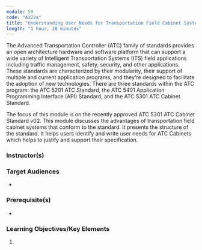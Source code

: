 ```yaml
---
module: 59
code: "A322a"
title: "Understanding User Needs for Transportation Field Cabinet Systems Using ATC 5301 v02 (New 2020)"
length: "1 hour, 20 minutes"
---
```

The Advanced Transportation Controller (ATC) family of standards provides an open architecture hardware and software platform that can support a wide variety of Intelligent Transportation Systems (ITS) field applications including traffic management, safety, security, and other applications. These standards are characterized by their modularity, their support of multiple and current application programs, and they're designed to facilitate the adoption of new technologies. There are three standards within the ATC program: the ATC 5201 ATC Standard, the ATC 5401 Application Programming Interface (API) Standard, and the ATC 5301 ATC Cabinet Standard.

The focus of this module is on the recently approved ATC 5301 ATC Cabinet Standard v02. This module discusses the advantages of transportation field cabinet systems that conform to the standard. It presents the structure of the standard. It helps users identify and write user needs for ATC Cabinets which helps to justify and support their specification.

### Instructor(s)


### Target Audiences
* 

### Prerequisite(s)
* 

### Learning Objectives/Key Elements
1. 